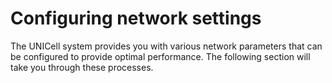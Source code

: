 # Configuring network settings

The UNICell system provides you with various network parameters that can be configured to provide optimal performance.  The following section will take you through these processes.
